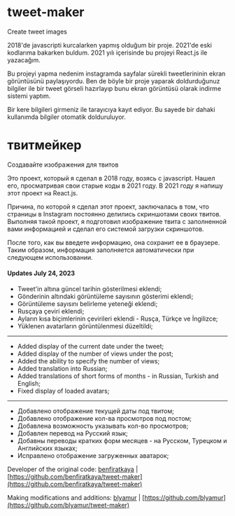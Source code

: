 # tweet-maker
Create tweet images

2018'de javascripti kurcalarken yapmış olduğum bir proje. 2021'de eski kodlarıma bakarken buldum. 2021 yılı içerisinde bu projeyi React.js ile yazacağım.

Bu projeyi yapma nedenim instagramda sayfalar sürekli tweetlerininin ekran görüntüsünü paylaşıyordu. Ben de böyle bir proje yaparak doldurduğunuz bilgiler ile bir tweet görseli hazırlayıp bunu ekran görüntüsü olarak indirme sistemi yaptım.

Bir kere bilgileri girmeniz ile tarayıcıya kayıt ediyor. Bu sayede bir dahaki kullanımda bilgiler otomatik dolduruluyor.

# твитмейкер
Создавайте изображения для твитов

Это проект, который я сделал в 2018 году, возясь с javascript. Нашел его, просматривая свои старые коды в 2021 году. В 2021 году я напишу этот проект на React.js.

Причина, по которой я сделал этот проект, заключалась в том, что страницы в Instagram постоянно делились скриншотами своих твитов. Выполняя такой проект, я подготовил изображение твита с заполненной вами информацией и сделал его системой загрузки скриншотов.

После того, как вы введете информацию, она сохранит ее в браузере. Таким образом, информация заполняется автоматически при следующем использовании.


 #### Updates July 24, 2023
- Tweet'in altına güncel tarihin gösterilmesi eklendi;
- Gönderinin altındaki görüntüleme sayısının gösterimi eklendi;
- Görüntüleme sayısını belirleme yeteneği eklendi;
- Rusçaya çeviri eklendi;
- Ayların kısa biçimlerinin çevirileri eklendi - Rusça, Türkçe ve İngilizce;
- Yüklenen avatarların görüntülenmesi düzeltildi;
---
- Added display of the current date under the tweet;
- Added display of the number of views under the post;
- Added the ability to specify the number of views;
- Added translation into Russian;
- Added translations of short forms of months - in Russian, Turkish and English;
- Fixed display of loaded avatars;
---
- Добавлено отображение текущей даты под твитом;
- Добавлено отображение кол-ва просмотров под постом;
- Добавлена возможность указывать кол-во просмотров;
- Добавлен перевод на Русский язык;
- Добавны переводы кратких форм месяцев - на Русском, Турецком и Английских языках;
- Исправлено отображение загруженных аватарок;

Developer of the original code: [benfiratkaya](https://github.com/benfiratkaya) | [https://github.com/benfiratkaya/tweet-maker](https://github.com/benfiratkaya/tweet-maker)

Making modifications and additions: [blyamur](https://github.com/blyamur)  | [https://github.com/blyamur](https://github.com/blyamur/tweet-maker)

